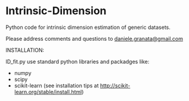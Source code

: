 # Intrinsic-Dimension
Python code for intrinsic dimension estimation of generic datasets.

Please address comments and questions to daniele.granata@gmail.com 

INSTALLATION:

ID_fit.py use standard python libraries and packadges like:
- numpy
- scipy
- scikit-learn (see installation tips at http://scikit-learn.org/stable/install.html) 
